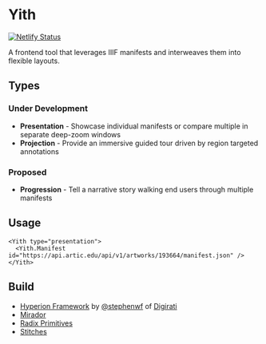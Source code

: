 # Yith

[![Netlify Status](https://api.netlify.com/api/v1/badges/c7218204-0b13-42f3-a62f-bdd2102f2b79/deploy-status)](https://app.netlify.com/sites/yith/deploys)

A frontend tool that leverages IIIF manifests and interweaves them into flexible layouts.

## Types

### Under Development

- **Presentation** - Showcase individual manifests or compare multiple in separate deep-zoom windows
- **Projection** - Provide an immersive guided tour driven by region targeted annotations

### Proposed

- **Progression** - Tell a narrative story walking end users through multiple manifests

## Usage

```shell
<Yith type="presentation">
  <Yith.Manifest id="https://api.artic.edu/api/v1/artworks/193664/manifest.json" />
</Yith>
```

## Build

- [Hyperion Framework](https://github.com/digirati-labs/hyperion) by [@stephenwf](https://github.com/stephenwf) of [Digirati](https://digirati.com/)
- [Mirador](https://github.com/ProjectMirador/mirador)
- [Radix Primitives](https://www.radix-ui.com/docs/primitives)
- [Stitches](https://stitches.dev/)
